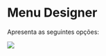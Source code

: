 # Menu Designer

Apresenta as seguintes opções:

![](http://www.gvinci.com.br/manual/menudesigner1gv5.png)

